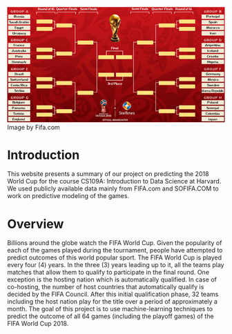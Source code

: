 

<img src="images/fifagr.jpg"  />
<figcaption class="credit">
    <span>
        	        Image by Fifa.com
	            </span>
  </figcaption>



# Introduction

This website presents a summary of our project on predicting the 2018 World Cup for the course
CS109A: Introduction to Data Science at Harvard. We used publicly available data mainly from
FIFA.com and SOFIFA.COM to work on predictive modeling of the games.

# Overview

Billions around the globe watch the FIFA World Cup. Given the popularity of each of the games
played during the tournament, people have attempted to predict outcomes of this world popular sport.
The FIFA World Cup is played every four (4) years. In the three (3) years leading up to it, all the
teams play matches that allow them to qualify to participate in the final round. One exception is the
hosting nation which is automatically qualified. In case of co-hosting, the number of host countries
that automatically qualify is decided by the FIFA Council. After this initial qualification phase, 32 teams
including the host nation play for the title over a period of approximately a month. The goal of this
project is to use machine-learning techniques to predict the outcome of all 64 games (including the
playoff games) of the FIFA World Cup 2018.
